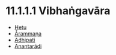 

# 11.1.1.1 Vibhaṅgavāra

* [Hetu](11.1.1.1/Hetu.md)
* [Ārammaṇa](11.1.1.1/Arammana.md)
* [Adhipati](11.1.1.1/Adhipati.md)
* [Anantarādi](11.1.1.1/Anantaradi.md)



